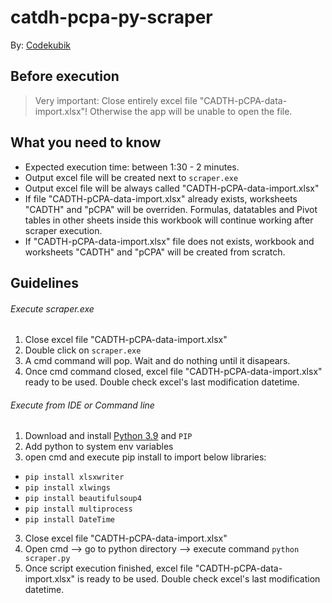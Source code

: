 # catdh-pcpa-py-scraper

By: [Codekubik](http://www.codekubik.com)

## Before execution
> Very important: Close entirely excel file "CADTH-pCPA-data-import.xlsx"! Otherwise the app will be unable to open the file.

## What you need to know
- Expected execution time: between 1:30 - 2 minutes.
- Output excel file will be created next to `scraper.exe`
- Output excel file will be always called "CADTH-pCPA-data-import.xlsx"
- If file "CADTH-pCPA-data-import.xlsx" already exists, worksheets "CADTH" and "pCPA" will be overriden. Formulas, datatables and Pivot tables in other sheets inside this workbook will continue working after scraper execution.
- If "CADTH-pCPA-data-import.xlsx" file does not exists, workbook and worksheets "CADTH" and "pCPA" will be created from scratch.

## Guidelines

###### Execute scraper.exe
1. Close excel file "CADTH-pCPA-data-import.xlsx"
1. Double click on `scraper.exe`
2. A cmd command will pop. Wait and do nothing until it disapears.
3. Once cmd command closed, excel file "CADTH-pCPA-data-import.xlsx" ready to be used. Double check excel's last modification datetime.

###### Execute from IDE or Command line

1. Download and install [Python 3.9](https://www.python.org/downloads/release/python-390/) and `PIP`
2. Add python to system env variables
3. open cmd and execute pip install to import below libraries:
  - `pip install xlsxwriter`
  - `pip install xlwings`
  - `pip install beautifulsoup4`
  - `pip install multiprocess`
  - `pip install DateTime`
3. Close excel file "CADTH-pCPA-data-import.xlsx"
4. Open cmd --> go to python directory --> execute command `python scraper.py`
5. Once script execution finished, excel file "CADTH-pCPA-data-import.xlsx" is ready to be used. Double check excel's last modification datetime.
